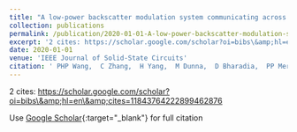 ```yaml
---
title: "A low-power backscatter modulation system communicating across tens of meters with standards-compliant wi-fi transceivers"
collection: publications
permalink: /publication/2020-01-01-A-low-power-backscatter-modulation-system-communicating-across-tens-of-meters-with-standards-compliant-wi-fi-transceivers
excerpt: '2 cites: https://scholar.google.com/scholar?oi=bibs\&amp;hl=en\&amp;cites=11843764222899462876'
date: 2020-01-01
venue: 'IEEE Journal of Solid-State Circuits'
citation: ' PHP Wang,  C Zhang,  H Yang,  M Dunna,  D Bharadia,  PP Mercier, '
---
```

2 cites: https://scholar.google.com/scholar?oi=bibs\&amp;hl=en\&amp;cites=11843764222899462876

Use [Google Scholar](https://scholar.google.com/scholar?q=A+low+power+backscatter+modulation+system+communicating+across+tens+of+meters+with+standards+compliant+wi+fi+transceivers){:target="_blank"} for full citation